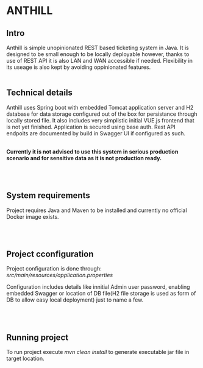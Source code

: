 <h1>ANTHILL</h1>


<h2>Intro</h2>

Anthill is simple unopinionated REST based ticketing system in Java. It is designed to be small enough to be locally deployable however, thanks to use of REST API it is also LAN and WAN accessible if needed. Flexibility in its useage is also kept by avoiding oppinionated features.
<br><br>

<h2>Technical details</h2>

Anthill uses Spring boot with embedded Tomcat application server and H2 database for data storage configured out of the box for persistance through locally stored file. It also includes very simplistic initial VUE.js frontend that is not yet finished. Application is secured using base auth. Rest API endpoits are documented by build in Swagger UI if configured as such.

<br>
<b>Currently it is not advised to use this system in serious production scenario and for sensitive data as it is not production ready.</b>



<br><br>
<h2>System requirements</h2>

Project requires Java and Maven to be installed and currently no official Docker image exists.



<br><br>
<h2>Project cconfiguration</h2>

Project configuration is done through: <br>
<i>src/main/resources/application.properties</i>

Configuration includes details like innitial Admin user password, enabling embedded Swagger or location of DB file(H2 file storage is used as form of DB to allow easy local deployment) just to name a few.



<br><br>
<h2>Running project</h2>

To run project execute _mvn clean install_ to generate executable jar file in target location. 
